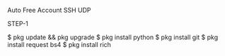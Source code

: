 Auto Free Account SSH UDP

STEP-1

$ pkg update && pkg upgrade
$ pkg install python
$ pkg install git
$ pkg install request bs4 
$ pkg install rich
